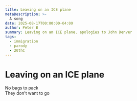 ```yaml
---
title: Leaving on an ICE plane
metaDescription: >-
  A song
date: 2025-08-17T00:00:00-04:00
author: Peter B
summary: Leaving on an ICE plane, apologies to John Denver
tags:
  - immigration
  - parody
  - 20thC
---
```


# Leaving on an ICE plane

No bags to pack  
They don't want to go
